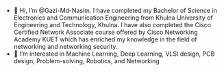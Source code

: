 - 👋 Hi, I’m @Gazi-Md-Nasim. I have completed my Bachelor of Science in Electronics and Communication Engineering from Khulna University of Engineering and Technology, Khulna. I have also completed the Cisco Certified Network Associate course offered by Cisco Networking Academy KUET which has enriched my knowledge in the field of networking and networking security.  
- 👀 I’m interested in Machine Learning, Deep Learning, VLSI design, PCB design, Problem-solving, Robotics, and Networking

<!---
Gazi-Md-Nasim/Gazi-Md-Nasim is a ✨ special ✨ repository because its `README.md` (this file) appears on your GitHub profile.
You can click the Preview link to take a look at your changes.
--->
